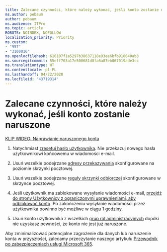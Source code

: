 ```yaml
---
title: Zalecane czynności, które należy wykonać, jeśli konto zostanie naruszone
ms.author: pebaum
author: pebaum
ms.audience: ITPro
ms.topic: article
ROBOTS: NOINDEX, NOFOLLOW
localization_priority: Priority
ms.custom:
- "957"
- "3100016"
ms.openlocfilehash: 616107f1a5297b38637118e93ee6bfb918640ab3
ms.sourcegitcommit: 55eff703a17e500681d8fa6a87eb067019ade3cc
ms.translationtype: HT
ms.contentlocale: pl-PL
ms.lasthandoff: 04/22/2020
ms.locfileid: "43719314"
---
```

# <a name="recommended-steps-to-take-if-an-account-is-compromised"></a>Zalecane czynności, które należy wykonać, jeśli konto zostanie naruszone

[KLIP WIDEO: Naprawianie naruszonego konta](https://www.microsoft.com/videoplayer/embed/RE2jvOb?pid=ocpVideo0-innerdiv-oneplayer&amp;postJsllMsg=true&amp;maskLevel=20&amp;autoplay=true)
  
1. Natychmiast [zresetuj hasło użytkownika](https://docs.microsoft.com/office365/admin/add-users/reset-passwords). Nie przekazuj nowego hasła użytkownikowi końcowemu w wiadomości e-mail.

2. Usuń wszelkie podejrzane [adresy przekazywania](https://docs.microsoft.com/office365/admin/email/configure-email-forwarding) skonfigurowane na poziomie skrzynki pocztowej.

3. Usuń wszelkie podejrzane [reguły skrzynki odbiorczej](https://support.office.com/article/1433E3A0-7FB0-4999-B536-50E05CB67FED) skonfigurowane w skrzynce pocztowej.

4. Jeśli użytkownik ma zablokowane wysyłanie wiadomości e-mail, [przejdź do strony Użytkownicy z ograniczonymi uprawnieniami, aby odblokować konto](https://protection.office.com/?hash=/restrictedusers). Po zakończeniu wysyłanie wiadomości przez użytkownika powinno być możliwe w ciągu 1 godziny.

5. Usuń konto użytkownika z wszelkich [grup ról administracyjnych](https://docs.microsoft.com//office365/admin/add-users/assign-admin-roles) dopóki nie uzyskasz pewności, że konto nie jest już naruszone.

Aby zminimalizować potencjalne zagrożenie dla danych lub naruszenie konta w przyszłości, zalecamy przeczytanie naszego artykułu [Przewodnik po zabezpieczeniach usługi Microsoft 365](https://docs.microsoft.com//office365/securitycompliance/security-roadmap).
  